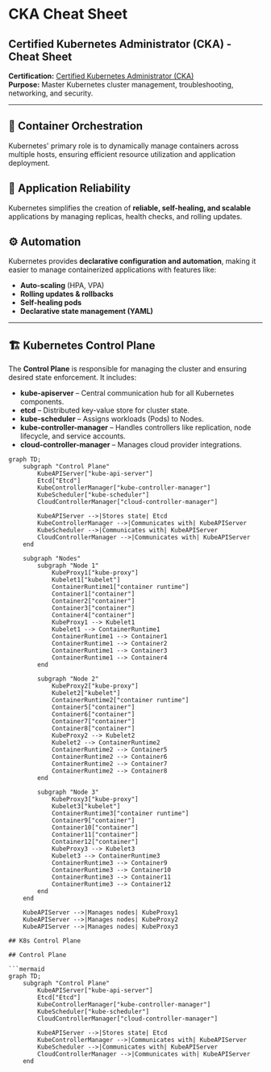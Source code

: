 # CKA Cheat Sheet

## Certified Kubernetes Administrator (CKA) - Cheat Sheet

**Certification:** [Certified Kubernetes Administrator (CKA)](https://training.linuxfoundation.org/certification/certified-kubernetes-administrator-cka/)  
**Purpose:** Master Kubernetes cluster management, troubleshooting, networking, and security.

---

## 🚀 **Container Orchestration**
Kubernetes' primary role is to dynamically manage containers across multiple hosts, ensuring efficient resource utilization and application deployment.

## 🔄 **Application Reliability**
Kubernetes simplifies the creation of **reliable, self-healing, and scalable** applications by managing replicas, health checks, and rolling updates.

## ⚙️ **Automation**
Kubernetes provides **declarative configuration and automation**, making it easier to manage containerized applications with features like:
- **Auto-scaling** (HPA, VPA)
- **Rolling updates & rollbacks**
- **Self-healing pods**
- **Declarative state management (YAML)**

---

## 🏗️ **Kubernetes Control Plane**
The **Control Plane** is responsible for managing the cluster and ensuring desired state enforcement. It includes:
- **kube-apiserver** – Central communication hub for all Kubernetes components.
- **etcd** – Distributed key-value store for cluster state.
- **kube-scheduler** – Assigns workloads (Pods) to Nodes.
- **kube-controller-manager** – Handles controllers like replication, node lifecycle, and service accounts.
- **cloud-controller-manager** – Manages cloud provider integrations.


```mermaid
graph TD;
    subgraph "Control Plane"
        KubeAPIServer["kube-api-server"]
        Etcd["Etcd"]
        KubeControllerManager["kube-controller-manager"]
        KubeScheduler["kube-scheduler"]
        CloudControllerManager["cloud-controller-manager"]

        KubeAPIServer -->|Stores state| Etcd
        KubeControllerManager -->|Communicates with| KubeAPIServer
        KubeScheduler -->|Communicates with| KubeAPIServer
        CloudControllerManager -->|Communicates with| KubeAPIServer
    end

    subgraph "Nodes"
        subgraph "Node 1"
            KubeProxy1["kube-proxy"]
            Kubelet1["kubelet"]
            ContainerRuntime1["container runtime"]
            Container1["container"]
            Container2["container"]
            Container3["container"]
            Container4["container"]
            KubeProxy1 --> Kubelet1
            Kubelet1 --> ContainerRuntime1
            ContainerRuntime1 --> Container1
            ContainerRuntime1 --> Container2
            ContainerRuntime1 --> Container3
            ContainerRuntime1 --> Container4
        end

        subgraph "Node 2"
            KubeProxy2["kube-proxy"]
            Kubelet2["kubelet"]
            ContainerRuntime2["container runtime"]
            Container5["container"]
            Container6["container"]
            Container7["container"]
            Container8["container"]
            KubeProxy2 --> Kubelet2
            Kubelet2 --> ContainerRuntime2
            ContainerRuntime2 --> Container5
            ContainerRuntime2 --> Container6
            ContainerRuntime2 --> Container7
            ContainerRuntime2 --> Container8
        end

        subgraph "Node 3"
            KubeProxy3["kube-proxy"]
            Kubelet3["kubelet"]
            ContainerRuntime3["container runtime"]
            Container9["container"]
            Container10["container"]
            Container11["container"]
            Container12["container"]
            KubeProxy3 --> Kubelet3
            Kubelet3 --> ContainerRuntime3
            ContainerRuntime3 --> Container9
            ContainerRuntime3 --> Container10
            ContainerRuntime3 --> Container11
            ContainerRuntime3 --> Container12
        end
    end

    KubeAPIServer -->|Manages nodes| KubeProxy1
    KubeAPIServer -->|Manages nodes| KubeProxy2
    KubeAPIServer -->|Manages nodes| KubeProxy3  

## K8s Control Plane

## Control Plane

```mermaid
graph TD;
    subgraph "Control Plane"
        KubeAPIServer["kube-api-server"]
        Etcd["Etcd"]
        KubeControllerManager["kube-controller-manager"]
        KubeScheduler["kube-scheduler"]
        CloudControllerManager["cloud-controller-manager"]

        KubeAPIServer -->|Stores state| Etcd
        KubeControllerManager -->|Communicates with| KubeAPIServer
        KubeScheduler -->|Communicates with| KubeAPIServer
        CloudControllerManager -->|Communicates with| KubeAPIServer
    end



